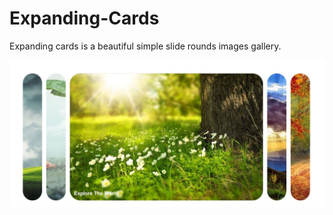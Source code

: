 # Expanding-Cards
Expanding cards is a beautiful simple slide rounds images gallery.

![](img/Capture.JPG)
